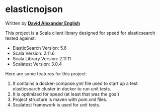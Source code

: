 # elasticnojson

Written by [**David Alexander English**](https://www.linkedin.com/in/denglish1/)

This project is a Scala client library designed for speed for elasticsearch tested against:

* ElasticSearch Version: 5.6
* Scala Version: 2.11.6
* Scala Library Version: 2.11.11
* Scalatest Version: 3.0.4

Here are some features for this project:

1. It contains a docker-compose.yml file used to start up
a test elasticsearch cluster in docker to run unit tests.
1. It is optimized for speed (at least that was the goal)
1. Project structure is maven with pom.xml files.
1. Scalatest framework is used for unit tests.
